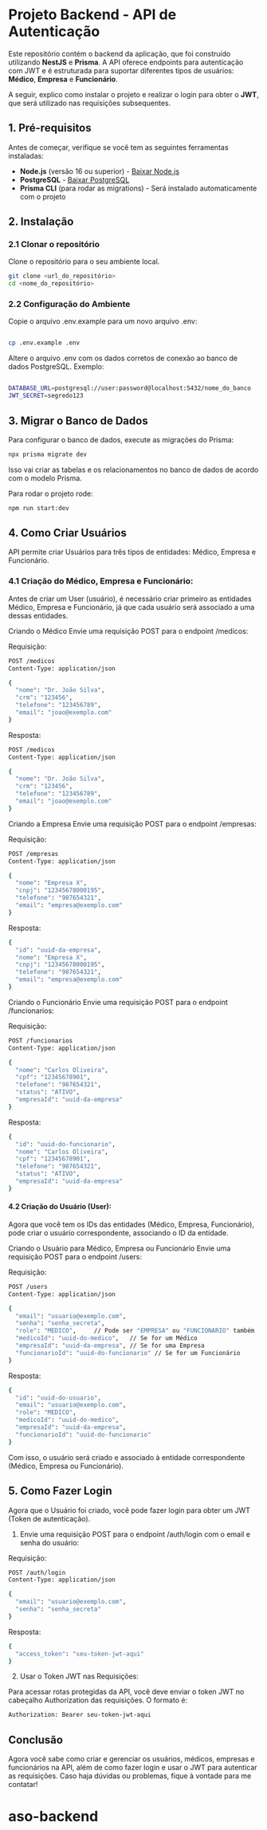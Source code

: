 # Projeto Backend - API de Autenticação

Este repositório contém o backend da aplicação, que foi construído utilizando **NestJS** e **Prisma**. A API oferece endpoints para autenticação com JWT e é estruturada para suportar diferentes tipos de usuários: **Médico**, **Empresa** e **Funcionário**.

A seguir, explico como instalar o projeto e realizar o login para obter o **JWT**, que será utilizado nas requisições subsequentes.

## 1. Pré-requisitos

Antes de começar, verifique se você tem as seguintes ferramentas instaladas:

- **Node.js** (versão 16 ou superior) - [Baixar Node.js](https://nodejs.org/)
- **PostgreSQL** - [Baixar PostgreSQL](https://www.postgresql.org/download/)
- **Prisma CLI** (para rodar as migrations) - Será instalado automaticamente com o projeto

## 2. Instalação

### 2.1 Clonar o repositório

Clone o repositório para o seu ambiente local.

```bash
git clone <url_do_repositório>
cd <nome_do_repositório>
```

### 2.2 Configuração do Ambiente

Copie o arquivo .env.example para um novo arquivo .env:

```bash

cp .env.example .env
```

Altere o arquivo .env com os dados corretos de conexão ao banco de dados PostgreSQL. Exemplo:

```bash

DATABASE_URL=postgresql://user:password@localhost:5432/nome_do_banco
JWT_SECRET=segredo123
```

## 3. Migrar o Banco de Dados
Para configurar o banco de dados, execute as migrações do Prisma:

```bash
npx prisma migrate dev
```
Isso vai criar as tabelas e os relacionamentos no banco de dados de acordo com o modelo Prisma.

Para rodar o projeto rode:
```bash
npm run start:dev
```

## 4. Como Criar Usuários
 API permite criar Usuários para três tipos de entidades: Médico, Empresa e Funcionário.

### 4.1 Criação do Médico, Empresa e Funcionário:

Antes de criar um User (usuário), é necessário criar primeiro as entidades Médico, Empresa e Funcionário, já que cada usuário será associado a uma dessas entidades.

Criando o Médico
Envie uma requisição POST para o endpoint /medicos:

Requisição:
```bash
POST /medicos
Content-Type: application/json

{
  "nome": "Dr. João Silva",
  "crm": "123456",
  "telefone": "123456789",
  "email": "joao@exemplo.com"
}
```

Resposta:
```bash
POST /medicos
Content-Type: application/json

{
  "nome": "Dr. João Silva",
  "crm": "123456",
  "telefone": "123456789",
  "email": "joao@exemplo.com"
}
```

Criando a Empresa
Envie uma requisição POST para o endpoint /empresas:

Requisição:
```bash
POST /empresas
Content-Type: application/json

{
  "nome": "Empresa X",
  "cnpj": "12345678000195",
  "telefone": "987654321",
  "email": "empresa@exemplo.com"
}
```

Resposta:
```bash
{
  "id": "uuid-da-empresa",
  "nome": "Empresa X",
  "cnpj": "12345678000195",
  "telefone": "987654321",
  "email": "empresa@exemplo.com"
}
```

Criando o Funcionário
Envie uma requisição POST para o endpoint /funcionarios:

Requisição:
```bash
POST /funcionarios
Content-Type: application/json

{
  "nome": "Carlos Oliveira",
  "cpf": "12345678901",
  "telefone": "987654321",
  "status": "ATIVO",
  "empresaId": "uuid-da-empresa"
}

```

Resposta:
```bash
{
  "id": "uuid-do-funcionario",
  "nome": "Carlos Oliveira",
  "cpf": "12345678901",
  "telefone": "987654321",
  "status": "ATIVO",
  "empresaId": "uuid-da-empresa"
}
```

#### 4.2 Criação do Usuário (User):

Agora que você tem os IDs das entidades (Médico, Empresa, Funcionário), pode criar o usuário correspondente, associando o ID da entidade.

Criando o Usuário para Médico, Empresa ou Funcionário
Envie uma requisição POST para o endpoint /users:

Requisição:
```bash
POST /users
Content-Type: application/json

{
  "email": "usuario@exemplo.com",
  "senha": "senha_secreta",
  "role": "MEDICO",     // Pode ser "EMPRESA" ou "FUNCIONARIO" também
  "medicoId": "uuid-do-medico",   // Se for um Médico
  "empresaId": "uuid-da-empresa", // Se for uma Empresa
  "funcionarioId": "uuid-do-funcionario" // Se for um Funcionário
}
```

Resposta:
```bash
{
  "id": "uuid-do-usuario",
  "email": "usuario@exemplo.com",
  "role": "MEDICO",
  "medicoId": "uuid-do-medico",
  "empresaId": "uuid-da-empresa",
  "funcionarioId": "uuid-do-funcionario"
}
```

Com isso, o usuário será criado e associado à entidade correspondente (Médico, Empresa ou Funcionário).


## 5. Como Fazer Login
Agora que o Usuário foi criado, você pode fazer login para obter um JWT (Token de autenticação).

1. Envie uma requisição POST para o endpoint /auth/login com o email e senha do usuário:

Requisição:

```bash
POST /auth/login
Content-Type: application/json

{
  "email": "usuario@exemplo.com",
  "senha": "senha_secreta"
}
```

Resposta:

```bash
{
  "access_token": "seu-token-jwt-aqui"
}
```
2. Usar o Token JWT nas Requisições:

Para acessar rotas protegidas da API, você deve enviar o token JWT no cabeçalho Authorization das requisições. O formato é:
```bash
Authorization: Bearer seu-token-jwt-aqui
```

## Conclusão
Agora você sabe como criar e gerenciar os usuários, médicos, empresas e funcionários na API, além de como fazer login e usar o JWT para autenticar as requisições. Caso haja dúvidas ou problemas, fique à vontade para me contatar!


# aso-backend

